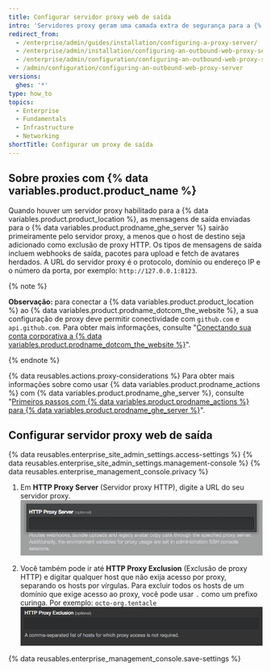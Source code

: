 ```yaml
---
title: Configurar servidor proxy web de saída
intro: 'Servidores proxy geram uma camada extra de segurança para a {% data variables.product.product_location %}.'
redirect_from:
  - /enterprise/admin/guides/installation/configuring-a-proxy-server/
  - /enterprise/admin/installation/configuring-an-outbound-web-proxy-server
  - /enterprise/admin/configuration/configuring-an-outbound-web-proxy-server
  - /admin/configuration/configuring-an-outbound-web-proxy-server
versions:
  ghes: '*'
type: how_to
topics:
  - Enterprise
  - Fundamentals
  - Infrastructure
  - Networking
shortTitle: Configurar um proxy de saída
---
```


## Sobre proxies com {% data variables.product.product_name %}

Quando houver um servidor proxy habilitado para a {% data variables.product.product_location %}, as mensagens de saída enviadas para o {% data variables.product.prodname_ghe_server %} sairão primeiramente pelo servidor proxy, a menos que o host de destino seja adicionado como exclusão de proxy HTTP. Os tipos de mensagens de saída incluem webhooks de saída, pacotes para upload e fetch de avatares herdados. A URL do servidor proxy é o protocolo, domínio ou endereço IP e o número da porta, por exemplo: `http://127.0.0.1:8123`.

{% note %}

**Observação:** para conectar a {% data variables.product.product_location %} ao {% data variables.product.prodname_dotcom_the_website %}, a sua configuração de proxy deve permitir conectividade com `github.com` e `api.github.com`. Para obter mais informações, consulte "[Conectando sua conta corporativa a {% data variables.product.prodname_dotcom_the_website %}](/admin/configuration/managing-connections-between-your-enterprise-accounts/connecting-your-enterprise-account-to-github-enterprise-cloud)".

{% endnote %}

{% data reusables.actions.proxy-considerations %} Para obter mais informações sobre como usar {% data variables.product.prodname_actions %} com {% data variables.product.prodname_ghe_server %}, consulte "[Primeiros passos com {% data variables.product.prodname_actions %} para {% data variables.product.prodname_ghe_server %}](/admin/github-actions/enabling-github-actions-for-github-enterprise-server/getting-started-with-github-actions-for-github-enterprise-server)".

## Configurar servidor proxy web de saída

{% data reusables.enterprise_site_admin_settings.access-settings %}
{% data reusables.enterprise_site_admin_settings.management-console %}
{% data reusables.enterprise_management_console.privacy %}
1. Em **HTTP Proxy Server** (Servidor proxy HTTP), digite a URL do seu servidor proxy. ![Campo para digitar a URL do servidor proxy HTTP](/assets/images/enterprise/management-console/http-proxy-field.png)

5. Você também pode ir até **HTTP Proxy Exclusion** (Exclusão de proxy HTTP) e digitar qualquer host que não exija acesso por proxy, separando os hosts por vírgulas. Para excluir todos os hosts de um domínio que exige acesso ao proxy, você pode usar `.` como um prefixo curinga.  Por exemplo: `octo-org.tentacle` ![Campo para digitar qualquer exclusão de proxy HTTP](/assets/images/enterprise/management-console/http-proxy-exclusion-field.png)

{% data reusables.enterprise_management_console.save-settings %}
